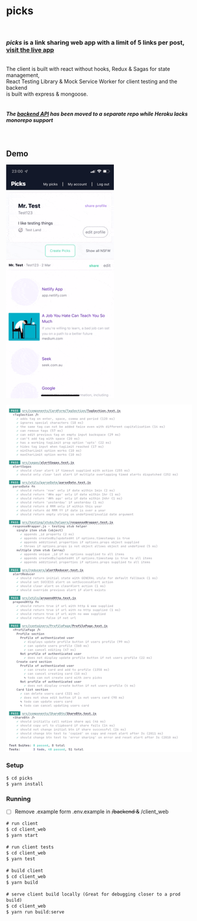 # <b>picks</b>
<br/>

### <b><i>picks</i> is a link sharing web app with a limit of 5 links per post, [visit the live app](https://picks.didley.dev)</b>
<br/>
The client is built with react without hooks, Redux & Sagas for state management,<br/>
React Testing Library & Mock Service Worker for client testing and the backend<br/>
is built with express & mongoose.<br/>
<br/>

##### <i>The [backend API](https://github.com/didley/picks-api) has been moved to a separate repo while Heroku lacks monorepo support</i>
<br/>

## Demo
![Profile page demo](demo/picks-profile.gif)

![Tests](demo/picks-tests.png)

### Setup

```console
$ cd picks
$ yarn install
```

### Running

- [ ] Remove .example form .env.example in ~~/backend &~~ /client_web

```console
# run client
$ cd client_web
$ yarn start

# run client tests
$ cd client_web
$ yarn test

# build client
$ cd client_web
$ yarn build

# serve client build locally (Great for debugging closer to a prod build)
$ cd client_web
$ yarn run build:serve
```

